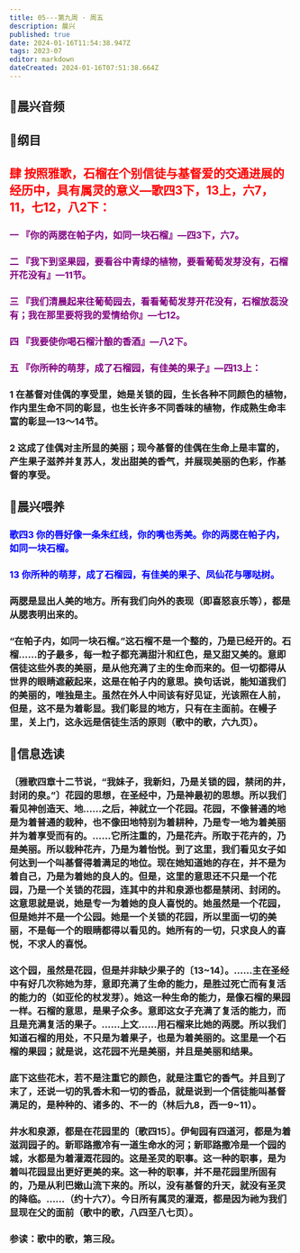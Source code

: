 ```yaml
---
title: 05---第九周 · 周五
description: 晨兴
published: true
date: 2024-01-16T11:54:38.947Z
tags: 2023-07
editor: markdown
dateCreated: 2024-01-16T07:51:38.664Z
---
```


## 🎵晨兴音频

## 📖纲目

## <font color=red>肆 按照雅歌，石榴在个别信徒与基督爱的交通进展的经历中，具有属灵的意义—歌四3下，13上，六7，11，七12，八2下：</font>

### <font color=purple>一 『你的两腮在帕子内，如同一块石榴』—四3下，六7。</font>

### <font color=purple>二 『我下到坚果园，要看谷中青绿的植物，要看葡萄发芽没有，石榴开花没有』—11节。</font>

### <font color=purple>三 『我们清晨起来往葡萄园去，看看葡萄发芽开花没有，石榴放蕊没有；我在那里要将我的爱情给你』—七12。</font>

### <font color=purple>四 『我要使你喝石榴汁酿的香酒』—八2下。</font>

### <font color=purple>五 『你所种的萌芽，成了石榴园，有佳美的果子』—四13上：</font>

### 1 在基督对佳偶的享受里，她是关锁的园，生长各种不同颜色的植物，作内里生命不同的彰显，也生长许多不同香味的植物，作成熟生命丰富的彰显—13～14节。

### 2 这成了佳偶对主所显的美丽；现今基督的佳偶在生命上是丰富的，产生果子滋养并复苏人，发出甜美的香气，并展现美丽的色彩，作基督的享受。

## 📖晨兴喂养

### <font color=blue>歌四3    你的唇好像一条朱红线，你的嘴也秀美。你的两腮在帕子内，如同一块石榴。</font>

### <font color=blue>13    你所种的萌芽，成了石榴园，有佳美的果子、凤仙花与哪哒树。</font>

### 两腮是显出人美的地方。所有我们向外的表现（即喜怒哀乐等），都是从腮表明出来的。

### “在帕子内，如同一块石榴。”这石榴不是一个整的，乃是已经开的。石榴……的子最多，每一粒子都充满甜汁和红色，是又甜又美的。意即信徒这些外表的美丽，是从他充满了主的生命而来的。但一切都得从世界的眼睛遮蔽起来，这是在帕子内的意思。换句话说，能知道我们的美丽的，唯独是主。虽然在外人中间该有好见证，光该照在人前，但是，这不是为着彰显。我们彰显的地方，只有在主面前。在幔子里，关上门，这永远是信徒生活的原则（歌中的歌，六九页）。

## 📖信息选读

### 〔雅歌四章十二节说，“我妹子，我新妇，乃是关锁的园，禁闭的井，封闭的泉。”〕花园的思想，在圣经中，乃是神最初的思想。所以我们看见神创造天、地……之后，神就立一个花园。花园，不像普通的地是为着普通的栽种，也不像田地特别为着耕种，乃是专一地为着美丽并为着享受而有的。……它所注重的，乃是花卉。所取于花卉的，乃是美丽。所以栽种花卉，乃是为着怡悦。到了这里，我们看见女子如何达到一个叫基督得着满足的地位。现在她知道她的存在，并不是为着自己，乃是为着她的良人的。但是，这里的意思还不只是一个花园，乃是一个关锁的花园，连其中的井和泉源也都是禁闭、封闭的。这意思就是说，她是专一为着她的良人喜悦的。她虽然是一个花园，但是她并不是一个公园。她是一个关锁的花园，所以里面一切的美丽，不是每一个的眼睛都得以看见的。她所有的一切，只求良人的喜悦，不求人的喜悦。

### 这个园，虽然是花园，但是并非缺少果子的〔13~14〕。……主在圣经中有好几次称她为芽，意即充满了生命的能力，是胜过死亡而有复活的能力的（如亚伦的杖发芽）。她这一种生命的能力，是像石榴的果园一样。石榴的意思，是果子众多。意即这女子充满了复活的能力，而且是充满复活的果子。……上文……用石榴来比她的两腮。所以我们知道石榴的用处，不只是为着果子，也是为着美丽的。这里是一个石榴的果园；就是说，这花园不光是美丽，并且是美丽和结果。

### 底下这些花木，若不是注重它的颜色，就是注重它的香气。并且到了末了，还说一切的乳香木和一切的香品，就是说到一个信徒能叫基督满足的，是种种的、诸多的、不一的（林后九8，西一9~11）。

### 井水和泉源，都是在花园里的〔歌四15〕。伊甸园有四道河，都是为着滋润园子的。新耶路撒冷有一道生命水的河；新耶路撒冷是一个园的城，水都是为着灌溉花园的。这是圣灵的职事。这一种的职事，是为着叫花园显出更好更美的来。这一种的职事，并不是花园里所固有的，乃是从利巴嫩山流下来的。所以，没有基督的升天，就没有圣灵的降临。……（约十六7）。今日所有属灵的灌溉，都是因为祂为我们显现在父的面前（歌中的歌，八四至八七页）。

### 参读：歌中的歌，第三段。
<!-- Google tag (gtag.js) -->
<script async src="https://www.googletagmanager.com/gtag/js?id=G-1P8709Z16T"></script>
<script>
  window.dataLayer = window.dataLayer || [];
  function gtag(){dataLayer.push(arguments);}
  gtag('js', new Date());

  gtag('config', 'G-1P8709Z16T');
</script>